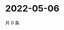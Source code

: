 # 2022-05-06

共 0 条

<!-- BEGIN WEIBO -->
<!-- 最后更新时间 Fri May 06 2022 08:59:12 GMT+0800 (China Standard Time) -->

<!-- END WEIBO -->
